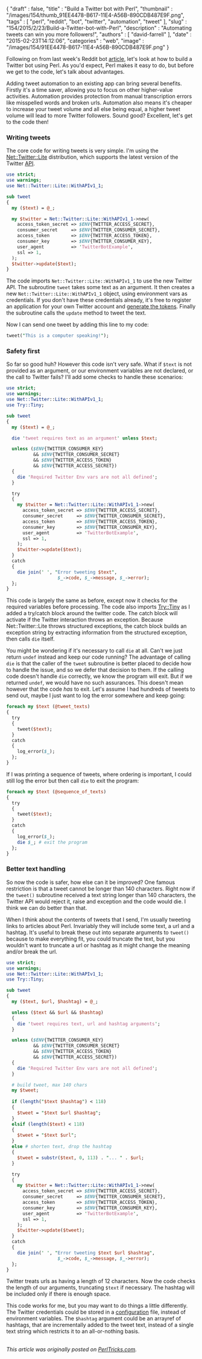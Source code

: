 {
   "draft" : false,
   "title" : "Build a Twitter bot with Perl",
   "thumbnail" : "/images/154/thumb_91EE4478-B617-11E4-A56B-890CDB487E9F.png",
   "tags" : [
      "perl",
      "reddit",
      "bot",
      "twitter",
      "automation",
      "tweet"
   ],
   "slug" : "154/2015/2/23/Build-a-Twitter-bot-with-Perl",
   "description" : "Automating tweets can win you more followers!",
   "authors" : [
      "david-farrell"
   ],
   "date" : "2015-02-23T14:12:06",
   "categories" : "web",
   "image" : "/images/154/91EE4478-B617-11E4-A56B-890CDB487E9F.png"
}


Following on from last week's Reddit bot [article](http://perltricks.com/article/151/2015/2/9/Build-a-Reddit-bot-with-Perl), let's look at how to build a Twitter bot using Perl. As you'd expect, Perl makes it easy to do, but before we get to the code, let's talk about advantages.

Adding tweet automation to an existing app can bring several benefits. Firstly it's a time saver, allowing you to focus on other higher-value activities. Automation provides protection from manual transcription errors like misspelled words and broken urls. Automation also means it's cheaper to increase your tweet volume and all else being equal, a higher tweet volume will lead to more Twitter followers. Sound good? Excellent, let's get to the code then!

### Writing tweets

The core code for writing tweets is very simple. I'm using the [Net::Twitter::Lite](https://metacpan.org/pod/Net::Twitter::Lite) distribution, which supports the latest version of the Twitter [API](https://dev.twitter.com/rest/public).

```perl
use strict;
use warnings;
use Net::Twitter::Lite::WithAPIv1_1;

sub tweet
{
  my ($text) = @_;

  my $twitter = Net::Twitter::Lite::WithAPIv1_1->new(
    access_token_secret => $ENV{TWITTER_ACCESS_SECRET},
    consumer_secret     => $ENV{TWITTER_CONSUMER_SECRET},
    access_token        => $ENV{TWITTER_ACCESS_TOKEN},
    consumer_key        => $ENV{TWITTER_CONSUMER_KEY},
    user_agent          => 'TwitterBotExample',
    ssl => 1,
  );
  $twitter->update($text);
}
```

The code imports `Net::Twitter::Lite::WithAPIv1_1` to use the new Twitter API. The subroutine `tweet` takes some text as an argument. It then creates a new `Net::Twitter::Lite::WithAPIv1_1` object, using environment vars as credentials. If you don't have these credentials already, it's free to register an application for your own Twitter account and [generate the tokens](https://dev.twitter.com/oauth/overview/application-owner-access-tokens). Finally the subroutine calls the `update` method to tweet the text.

Now I can send one tweet by adding this line to my code:

```perl
tweet("This is a computer speaking!");
```

### Safety first

So far so good huh? However this code isn't very safe. What if `$text` is not provided as an argument, or our environment variables are not declared, or the call to Twitter fails? I'll add some checks to handle these scenarios:

```perl
use strict;
use warnings;
use Net::Twitter::Lite::WithAPIv1_1;
use Try::Tiny;

sub tweet
{
  my ($text) = @_;

  die 'tweet requires text as an argument' unless $text;

  unless ($ENV{TWITTER_CONSUMER_KEY}
          && $ENV{TWITTER_CONSUMER_SECRET}
          && $ENV{TWITTER_ACCESS_TOKEN}
          && $ENV{TWITTER_ACCESS_SECRET})
  {
    die 'Required Twitter Env vars are not all defined';
  }

  try
  {
    my $twitter = Net::Twitter::Lite::WithAPIv1_1->new(
      access_token_secret => $ENV{TWITTER_ACCESS_SECRET},
      consumer_secret     => $ENV{TWITTER_CONSUMER_SECRET},
      access_token        => $ENV{TWITTER_ACCESS_TOKEN},
      consumer_key        => $ENV{TWITTER_CONSUMER_KEY},
      user_agent          => 'TwitterBotExample',
      ssl => 1,
    );
    $twitter->update($text);
  }
  catch
  {
    die join(' ', "Error tweeting $text",
                   $_->code, $_->message, $_->error);
  };
}
```

This code is largely the same as before, except now it checks for the required variables before processing. The code also imports [Try::Tiny](https://metacpan.org/pod/Try::Tiny) as I added a try/catch block around the twitter code. The catch block will activate if the Twitter interaction throws an exception. Because Net::Twitter::Lite throws structured exceptions, the catch block builds an exception string by extracting information from the structured exception, then calls `die` itself.

You might be wondering if it's necessary to call `die` at all. Can't we just return `undef` instead and keep our code running? The advantage of calling `die` is that the caller of the `tweet` subroutine is better placed to decide how to handle the issue, and so we defer that decision to them. If the calling code doesn't handle `die` correctly, we know the program will exit. But if we returned `undef`, we would have no such assurances. This doesn't mean however that the code *has* to exit. Let's assume I had hundreds of tweets to send out, maybe I just want to log the error somewhere and keep going:

```perl
foreach my $text (@tweet_texts)
{
  try
  {
    tweet($text);
  }
  catch
  {
    log_error($_);
  };
}
```

If I was printing a sequence of tweets, where ordering is important, I could still log the error but then call `die` to exit the program:

```perl
foreach my $text (@sequence_of_texts)
{
  try
  {
    tweet($text);
  }
  catch
  {
    log_error($_);
    die $_; # exit the program
  };
}
```

### Better text handling

So now the code is safer, how else can it be improved? One famous restriction is that a tweet cannot be longer than 140 characters. Right now if the `tweet()` subroutine received a text string longer than 140 characters, the Twitter API would reject it, raise and exception and the code would die. I think we can do better than that.

When I think about the contents of tweets that I send, I'm usually tweeting links to articles about Perl. Invariably they will include some text, a url and a hashtag. It's useful to break these out into separate arguments to `tweet()` because to make everything fit, you could truncate the text, but you wouldn't want to truncate a url or hashtag as it might change the meaning and/or break the url.

```perl
use strict;
use warnings;
use Net::Twitter::Lite::WithAPIv1_1;
use Try::Tiny;

sub tweet
{
  my ($text, $url, $hashtag) = @_;

  unless ($text && $url && $hashtag)
  {
    die 'tweet requires text, url and hashtag arguments';
  }

  unless ($ENV{TWITTER_CONSUMER_KEY}
          && $ENV{TWITTER_CONSUMER_SECRET}
          && $ENV{TWITTER_ACCESS_TOKEN}
          && $ENV{TWITTER_ACCESS_SECRET})
  {
    die 'Required Twitter Env vars are not all defined';
  }

  # build tweet, max 140 chars
  my $tweet;
  
  if (length("$text $hashtag") < 118)
  {
    $tweet = "$text $url $hashtag";
  }
  elsif (length($text) < 118)
  {
    $tweet = "$text $url";
  }
  else # shorten text, drop the hashtag
  {
    $tweet = substr($text, 0, 113) . "... " . $url;
  }

  try
  {
    my $twitter = Net::Twitter::Lite::WithAPIv1_1->new(
      access_token_secret => $ENV{TWITTER_ACCESS_SECRET},
      consumer_secret     => $ENV{TWITTER_CONSUMER_SECRET},
      access_token        => $ENV{TWITTER_ACCESS_TOKEN},
      consumer_key        => $ENV{TWITTER_CONSUMER_KEY},
      user_agent          => 'TwitterBotExample',
      ssl => 1,
    );
    $twitter->update($tweet);
  }
  catch
  {
    die join(' ', "Error tweeting $text $url $hashtag",
                   $_->code, $_->message, $_->error);
  };
}
```

Twitter treats urls as having a length of 12 characters. Now the code checks the length of our arguments, truncating `$text` if necessary. The hashtag will be included only if there is enough space.

This code works for me, but you may want to do things a little differently. The Twitter credentials could be stored in a [configuration](http://perltricks.com/article/29/2013/9/17/How-to-Load-YAML-Config-Files) file, instead of environment variables. The `$hashtag` argument could be an arrayref of hashtags, that are incrementally added to the tweet text, instead of a single text string which restricts it to an all-or-nothing basis.

\
*This article was originally posted on [PerlTricks.com](http://perltricks.com).*
